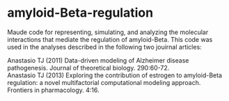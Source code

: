# amyloid-Beta-regulation
Maude code for representing, simulating, and analyzing the molecular interactions that mediate the regulation of amyloid-Beta. This code was used in the analyses described in the following two jouirnal articles:  

Anastasio TJ (2011) Data-driven modeling of Alzheimer disease pathogenesis. Journal of theoretical biology. 290:60-72.  
Anastasio TJ (2013) Exploring the contribution of estrogen to amyloid-Beta regulation: a novel multifactorial computational modeling approach. Frontiers in pharmacology. 4:16.  


